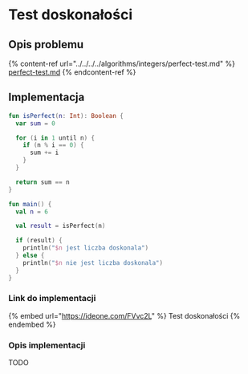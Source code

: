 # Test doskonałości

## Opis problemu

{% content-ref url="../../../../algorithms/integers/perfect-test.md" %}
[perfect-test.md](../../../../algorithms/integers/perfect-test.md)
{% endcontent-ref %}

## Implementacja

```kotlin
fun isPerfect(n: Int): Boolean {
  var sum = 0

  for (i in 1 until n) {
    if (n % i == 0) {
      sum += i
    }
  }

  return sum == n
}

fun main() {
  val n = 6

  val result = isPerfect(n)

  if (result) {
    println("$n jest liczba doskonala")
  } else {
    println("$n nie jest liczba doskonala")
  }
}
```

### Link do implementacji

{% embed url="https://ideone.com/FVvc2L" %}
Test doskonałości
{% endembed %}

### Opis implementacji

TODO
